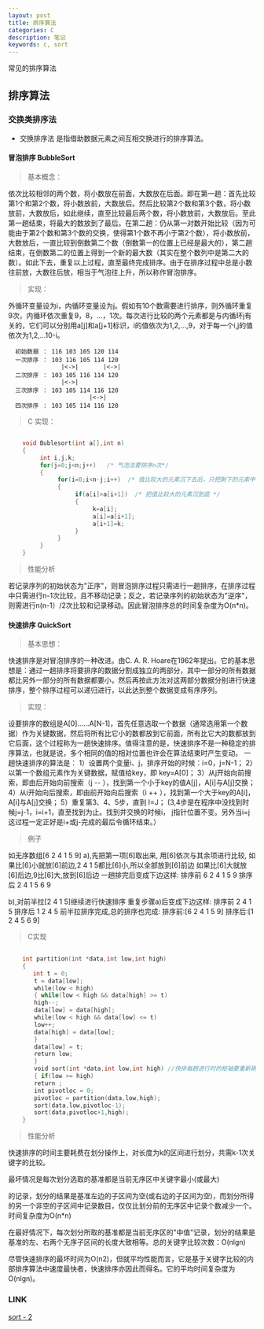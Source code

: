 ```yaml
---
layout: post
title: 排序算法
categories: C
description: 笔记
keywords: c, sort
---
```


常见的排序算法

##  排序算法
### 交换类排序法

* 交换排序法 是指借助数据元素之间互相交换进行的排序算法。

#### 冒泡排序 BubbleSort

> 基本概念：

  依次比较相邻的两个数，将小数放在前面，大数放在后面。即在第一趟：首先比较第1个和第2个数，将小数放前，大数放后。然后比较第2个数和第3个数，将小数放前，大数放后，如此继续，直至比较最后两个数，将小数放前，大数放后。至此第一趟结束，将最大的数放到了最后。在第二趟：仍从第一对数开始比较（因为可能由于第2个数和第3个数的交换，使得第1个数不再小于第2个数），将小数放前，大数放后，一直比较到倒数第二个数（倒数第一的位置上已经是最大的），第二趟结束，在倒数第二的位置上得到一个新的最大数（其实在整个数列中是第二大的数）。如此下去，重复以上过程，直至最终完成排序。由于在排序过程中总是小数往前放，大数往后放，相当于气泡往上升，所以称作冒泡排序。

> 实现：

  外循环变量设为i，内循环变量设为j。假如有10个数需要进行排序，则外循环重复9次，内循环依次重复9，8，...，1次。每次进行比较的两个元素都是与内循环j有关的，它们可以分别用a[j]和a[j+1]标识，i的值依次为1,2,...,9，对于每一个i,j的值依次为1,2,...10-i。

      初始数据 ： 116 103 105 120 114
      一次排序 ： 103 116 105 114 120
                   |<->|       |<->|
      二次排序 ： 103 105 116 114 120
                   |<->|
      三次排序 ： 103 105 114 116 120
                           |<->| 
      四次排序 ： 103 105 114 116 120

> C 实现：

```c

    void Bublesort(int a[],int n)
    {
         int i,j,k;
         for(j=0;j<n;j++)   /* 气泡法要排序n次*/
         {
              for(i=0;i<n-j;i++)  /* 值比较大的元素沉下去后，只把剩下的元素中的最大值再沉下去就可以啦 */
              {
                   if(a[i]>a[i+1])  /* 把值比较大的元素沉到底 */
                   {
                        k=a[i];
                        a[i]=a[i+1];
                        a[i+1]=k;
                   }
              }
         }
    }
```

> 性能分析

  若记录序列的初始状态为"正序"，则冒泡排序过程只需进行一趟排序，在排序过程中只需进行n-1次比较，且不移动记录；反之，若记录序列的初始状态为"逆序"，则需进行n(n-1）/2次比较和记录移动。因此冒泡排序总的时间复杂度为O(n*n)。

#### 快速排序 QuickSort

> 基本思想：

  快速排序是对冒泡排序的一种改进。由C. A. R. Hoare在1962年提出。它的基本思想是：通过一趟排序将要排序的数据分割成独立的两部分，其中一部分的所有数据都比另外一部分的所有数据都要小，然后再按此方法对这两部分数据分别进行快速排序，整个排序过程可以递归进行，以此达到整个数据变成有序序列。

> 实现：

  设要排序的数组是A[0]……A[N-1]，首先任意选取一个数据（通常选用第一个数据）作为关键数据，然后将所有比它小的数都放到它前面，所有比它大的数都放到它后面，这个过程称为一趟快速排序。值得注意的是，快速排序不是一种稳定的排序算法，也就是说，多个相同的值的相对位置也许会在算法结束时产生变动。
  一趟快速排序的算法是：
      1）设置两个变量i、j，排序开始的时候：i=0，j=N-1；
      2）以第一个数组元素作为关键数据，赋值给key，即 key=A[0]；
      3）从j开始向前搜索，即由后开始向前搜索（j -- ），找到第一个小于key的值A[j]，A[i]与A[j]交换；
      4）从i开始向后搜索，即由前开始向后搜索（i ++ ），找到第一个大于key的A[i]，A[i]与A[j]交换；
      5）重复第3、4、5步，直到 I=J； (3,4步是在程序中没找到时候j=j-1，i=i+1，直至找到为止。找到并交换的时候i， j指针位置不变。另外当i=j这过程一定正好是i+或j-完成的最后令循环结束。）

> 例子

  如无序数组[6 2 4 1 5 9]
  a),先把第一项[6]取出来,
  用[6]依次与其余项进行比较,
  如果比[6]小就放[6]前边,2 4 1 5都比[6]小,所以全部放到[6]前边
  如果比[6]大就放[6]后边,9比[6]大,放到[6]后边
  一趟排完后变成下边这样:
  排序前 6 2 4 1 5 9
  排序后 2 4 1 5 6 9

  b),对前半拉[2 4 1 5]继续进行快速排序
  重复步骤a)后变成下边这样:
  排序前 2 4 1 5
  排序后 1 2 4 5
  前半拉排序完成,总的排序也完成:
  排序前:[6 2 4 1 5 9]
  排序后:[1 2 4 5 6 9]

> C实现

```c
   
    int partition(int *data,int low,int high)
    { 
       int t = 0;
    　　t = data[low];
    　　while(low < high)
    　　{ while(low < high && data[high] >= t)
    　　high--;
    　　data[low] = data[high];
    　　while(low < high && data[low] <= t)
    　　low++;
    　　data[high] = data[low];
    　　}
    　　data[low] = t;
    　　return low;
    　　}
    　　void sort(int *data,int low,int high) //快排每趟进行时的枢轴要重新确定，由此进 //一步确定每个待排小记录的low及high的值
    　　{ if(low >= high)
    　　return ;
    　　int pivotloc = 0;
    　　pivotloc = partition(data,low,high);
    　　sort(data,low,pivotloc-1);
    　　sort(data,pivotloc+1,high);
    }
```

> 性能分析

  快速排序的时间主要耗费在划分操作上，对长度为k的区间进行划分，共需k-1次关键字的比较。

  最坏情况是每次划分选取的基准都是当前无序区中关键字最小(或最大)

  的记录，划分的结果是基准左边的子区间为空(或右边的子区间为空)，而划分所得的另一个非空的子区间中记录数目，仅仅比划分前的无序区中记录个数减少一个。时间复杂度为O(n*n)

  在最好情况下，每次划分所取的基准都是当前无序区的"中值"记录，划分的结果是基准的左、右两个无序子区间的长度大致相等。总的关键字比较次数：O(nlgn)

  尽管快速排序的最坏时间为O(n2)，但就平均性能而言，它是基于关键字比较的内部排序算法中速度最快者，快速排序亦因此而得名。它的平均时间复杂度为O(nlgn)。

### LINK
  [ sort - 2 ](https://tsbxmw.github.io/2016/12/07/C-sortnum-2/)